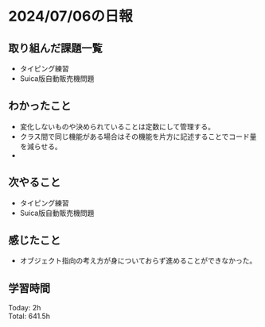 # 2024/07/06の日報
## 取り組んだ課題一覧
* タイピング練習
* Suica版自動販売機問題
## わかったこと
* 変化しないものや決められていることは定数にして管理する。
* クラス間で同じ機能がある場合はその機能を片方に記述することでコード量を減らせる。
* 
## 次やること
* タイピング練習
* Suica版自動販売機問題
## 感じたこと
* オブジェクト指向の考え方が身についておらず進めることができなかった。
## 学習時間
Today: 2h<br>
Total: 641.5h
